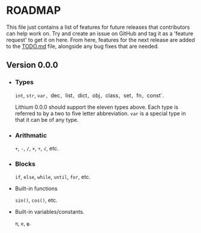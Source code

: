 ROADMAP
=======

This file just contains a list of features for future releases that contributors can help work on. Try and create an issue on GitHub and tag it as a 'feature request' to get it on here. From here, features for the next release are added to the [TODO.md](TODO.md) file, alongside any bug fixes that are needed.

## Version 0.0.0

*   ### Types
   
    `int`, `str`, `var, `dec`, `list`, `dict`, `obj`, `class`, `set`, `fn`, `const`.

    Lithium 0.0.0 should support the eleven types above. Each type is referred to by a two to five letter abbreviation. `var` is a special type in that it can be of any type. 

*   ### Arithmatic
 
    `+`, `-`, `/`, `×`, `÷`, `√`, etc.

*   ### Blocks

    `if`, `else`, `while`, `until`, `for`, etc.

*   Built-in functions

    `sin()`, `cos()`, etc.

*   Built-in variables/constants.

    `π`, `e`, `φ`.
